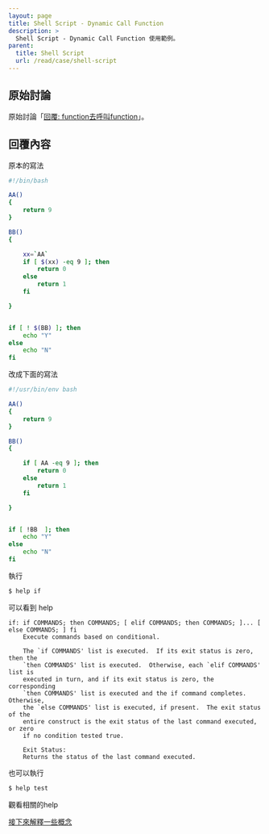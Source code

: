 ```yaml
---
layout: page
title: Shell Script - Dynamic Call Function
description: >
  Shell Script - Dynamic Call Function 使用範例。
parent:
  title: Shell Script
  url: /read/case/shell-script
---
```



## 原始討論

原始討論「[回覆: function去呼叫function](https://www.ubuntu-tw.org/modules/newbb/viewtopic.php?post_id=350656#forumpost350656)」。


## 回覆內容


原本的寫法

``` sh
#!/bin/bash

AA()
{
	return 9
}

BB()
{

	xx=`AA`
	if [ $(xx) -eq 9 ]; then
		return 0
	else
		return 1
	fi

}


if [ ! $(BB) ]; then
	echo "Y"
else
	echo "N"
fi

```

改成下面的寫法

``` sh
#!/usr/bin/env bash

AA()
{
	return 9
}

BB()
{

	if [ AA -eq 9 ]; then
		return 0
	else
		return 1
	fi

}


if [ !BB  ]; then
	echo "Y"
else
	echo "N"
fi

```


執行

``` sh
$ help if
```

可以看到 help

```
if: if COMMANDS; then COMMANDS; [ elif COMMANDS; then COMMANDS; ]... [ else COMMANDS; ] fi
    Execute commands based on conditional.

    The `if COMMANDS' list is executed.  If its exit status is zero, then the
    `then COMMANDS' list is executed.  Otherwise, each `elif COMMANDS' list is
    executed in turn, and if its exit status is zero, the corresponding
    `then COMMANDS' list is executed and the if command completes.  Otherwise,
    the `else COMMANDS' list is executed, if present.  The exit status of the
    entire construct is the exit status of the last command executed, or zero
    if no condition tested true.

    Exit Status:
    Returns the status of the last command executed.

```

也可以執行

``` sh
$ help test
```

觀看相關的help


[接下來解釋一些概念](/book-ubuntu-qna/read/case/shell-script/call-function/command-substitution.html)
